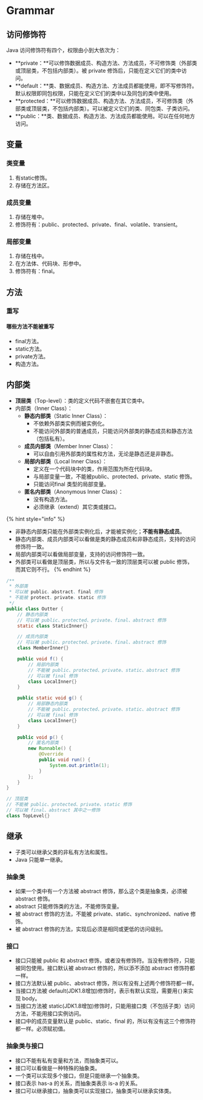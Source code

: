 # Grammar

## 访问修饰符

Java 访问修饰符有四个，权限由小到大依次为：

* **private：**可以修饰数据成员、构造方法、方法成员，不可修饰类（外部类或顶层类，不包括内部类）。被 private 修饰后，只能在定义它们的类中访问。
* **default：**类、数据成员、构造方法、方法成员都能使用，即不写修饰符。默认权限即同包权限，只能在定义它们的类中以及同包的类中使用。
* **protected：**可以修饰数据成员、构造方法、方法成员，不可修饰类（外部类或顶层类，不包括内部类）。可以被定义它们的类、同包类、子类访问。
* **public：**类、数据成员、构造方法、方法成员都能使用。可以在任何地方访问。

## 变量

### 类变量

1. 有static修饰。
2. 存储在方法区。

### 成员变量

1. 存储在堆中。
2. 修饰符有：public、protected、private、final、volatile、transient。

### 局部变量

1. 存储在栈中。
2. 在方法体、代码块、形参中。
3. 修饰符有：final。

## 方法

### 重写

#### 哪些方法不能被重写

* final方法。
* static方法。
* private方法。
* 构造方法。

## 内部类

* **顶层类**（Top-level）：类的定义代码不嵌套在其它类中。
* 内部类（Inner Class）：
  * **静态内部类**（Static Inner Class）：
    * 不依赖外部类实例而被实例化。
    * 不能访问外部类的普通成员，只能访问外部类的静态成员和静态方法（包括私有）。
  * **成员内部类**（Member Inner Class）：
    * 可以自由引用外部类的属性和方法，无论是静态还是非静态。
  * **局部内部类**（Local Inner Class）：
    * 定义在一个代码块中的类，作用范围为所在代码块。
    * 与局部变量一致，不能被public、protected、private、static 修饰。
    * 只能访问final 类型的局部变量。
  * **匿名内部类**（Anonymous Inner Class）：
    * 没有构造方法。
    * 必须继承（extend）其它类或接口。

{% hint style="info" %}
* 非静态内部类只能在外部类实例化后，才能被实例化；**不能有静态成员**。
* 静态内部类、成员内部类可以看做是类的静态成员和非静态成员，支持的访问修饰符一致。
* 局部内部类可以看做局部变量，支持的访问修饰符一致。
* 外部类可以看做是顶层类，所以与文件名一致的顶层类可以被 public 修饰，而其它则不行。
{% endhint %}

```java
/**
 * 外部类
 * 可以被 public、abstract、final 修饰
 * 不能被 protect、private、static 修饰
 */
public class Outter {
    // 静态内部类
    // 可以被 public、protected、private、final、abstract 修饰
    static class StaticInner{}

    // 成员内部类
    // 可以被 public、protected、private、final、abstract 修饰
    class MemberInner{} 

    public void f() {
        // 局部内部类
        // 不能被 public、protected、private、static、abstract 修饰
        // 可以被 final 修饰
        class LocalInner{} 
    }

    public static void g() {
        // 局部静态内部类
        // 不能被 public、protected、private、static、abstract 修饰
        // 可以被 final 修饰
        class LocalInner{} 
    }

    public void p() {
        // 匿名内部类
        new Runnable() { 
            @Override
            public void run() {
                System.out.println(1);
            }
        };
    }
}

// 顶层类
// 不能被 public、protected、private、static 修饰
// 可以被 final、abstract 其中之一修饰
class TopLevel{}
```

## 继承

* 子类可以继承父类的非私有方法和属性。
* Java 只能单一继承。

### 抽象类

* 如果一个类中有一个方法被 abstract 修饰，那么这个类是抽象类，必须被 abstract 修饰。
* abstract 只能修饰类的方法，不能修饰变量。
* 被 abstract 修饰的方法，不能被 private、static、synchronized、native 修饰。
* 被 abstract 修饰的方法，实现后必须是相同或更低的访问级别。

### 接口

* 接口只能被 public 和 abstract 修饰，或者没有修饰符。当没有修饰符，只能被同包使用。接口默认被 abstract 修饰的，所以添不添加 abstract 修饰符都一样。
* 接口方法默认被 public、abstract 修饰，所以有没有上述两个修饰符都一样。
* 当接口方法被 default\(JDK1.8增加\)修饰时，表示有默认实现，需要用`{}`来实现 body。
* 当接口方法被 static\(JDK1.8增加\)修饰时，只能用接口类（不包括子类）访问方法，不能用接口实例访问。
* 接口中的成员变量默认是 public、static、final 的，所以有没有这三个修饰符都一样。必须赋初值。

### 抽象类与接口

* 接口不能有私有变量和方法，而抽象类可以。
* 接口可以看做是一种特殊的抽象类。
* 一个类可以实现多个接口，但是只能继承一个抽象类。
* 接口表示 has-a 的关系，而抽象类表示 is-a 的关系。
* 接口可以继承接口，抽象类可以实现接口，抽象类可以继承实体类。

